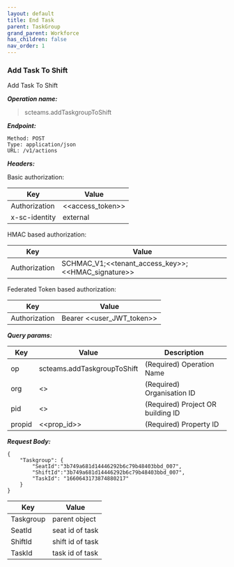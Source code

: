```yaml
---
layout: default
title: End Task
parent: TaskGroup
grand_parent: Workforce
has_children: false
nav_order: 1
---
```



### Add Task To Shift

Add Task To Shift

***Operation name:***

> scteams.addTaskgroupToShift

***Endpoint:***

```
Method: POST
Type: application/json
URL: /v1/actions
```

***Headers:***

Basic authorization:

|Key|Value|
|---|---|
|Authorization|<<access_token>>|
|x-sc-identity|external|

HMAC based authorization:

|Key|Value|
|---|---|
|Authorization|SCHMAC_V1;<<tenant_access_key>>;<<HMAC_signature>>|

Federated Token based authorization:

|Key|Value|
|---|---|
|Authorization|Bearer <<user_JWT_token>>|

***Query params:***

| Key | Value | Description |
| --- | ------|-------------|
| op | scteams.addTaskgroupToShift | (Required) Operation Name |
| org | <<org>> | (Required) Organisation ID |
| pid | <<pid>> | (Required) Project OR building ID |
| propid | <<prop_id>> | (Required) Property ID |


***Request Body:***


```
{
    "Taskgroup": {
        "SeatId":"3b749a681d14446292b6c79b48403bbd_007",
        "ShiftId":"3b749a681d14446292b6c79b48403bbd_007",
        "TaskId": "1660643173874880217"
    }
}
```

|Key|Value|
|---|---|
|Taskgroup|parent object|
|SeatId|seat id of task|
|ShiftId|shift id of task|
|TaskId|task id of task|